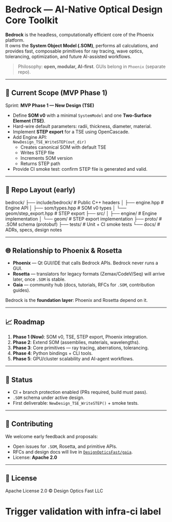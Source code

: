 # Bedrock — AI-Native Optical Design Core Toolkit

**Bedrock** is the headless, computationally efficient core of the Phoenix platform.  
It owns the **System Object Model (.SOM)**, performs all calculations, and provides
fast, composable primitives for ray tracing, wave optics, tolerancing, optimization,
and future AI-assisted workflows.

> Philosophy: **open, modular, AI-first**. GUIs belong in `Phoenix` (separate repo).

---

## 🚀 Current Scope (MVP Phase 1)

Sprint: **MVP Phase 1 — New Design (TSE)**

- Define **SOM v0** with a minimal `SystemModel` and one **Two-Surface Element (TSE)**.
- Hard-wire default parameters: radii, thickness, diameter, material.
- Implement **STEP export** for a TSE using OpenCascade.
- Add Engine API:  
  `NewDesign_TSE_WriteSTEP(out_dir)`  
  - Creates canonical SOM with default TSE  
  - Writes STEP file  
  - Increments SOM version  
  - Returns STEP path  
- Provide CI smoke test: confirm STEP file is generated and valid.

---

## 📂 Repo Layout (early)
bedrock/
├── include/bedrock/          # Public C++ headers
│    ├── engine.hpp           # Engine API
│    ├── som/types.hpp        # SOM v0 types
│    └── geom/step_export.hpp # STEP export
├── src/
│    ├── engine/              # Engine implementation
│    └── geom/                # STEP export implementation
├── proto/                    # .SOM schema (protobuf)
├── tests/                    # Unit + CI smoke tests
└── docs/                     # ADRs, specs, design notes

---

## 🌐 Relationship to Phoenix & Rosetta

- **Phoenix** — Qt GUI/IDE that calls Bedrock APIs. Bedrock never runs a GUI.  
- **Rosetta** — translators for legacy formats (Zemax/CodeV/Seq) will arrive later, once `.SOM` is stable.  
- **Gaia** — community hub (docs, tutorials, RFCs for `.SOM`, contribution guides).  

Bedrock is the **foundation layer**: Phoenix and Rosetta depend on it.

---

## 📈 Roadmap

1. **Phase 1 (Now)**: SOM v0, TSE, STEP export, Phoenix integration.  
2. **Phase 2**: Extend SOM (assemblies, materials, wavelengths).  
3. **Phase 3**: Core primitives — ray tracing, aberrations, tolerancing.  
4. **Phase 4**: Python bindings + CLI tools.  
5. **Phase 5**: GPU/cluster scalability and AI-agent workflows.

---

## 🧪 Status

- CI + branch protection enabled (PRs required, build must pass).  
- `.SOM` schema under active design.  
- First deliverable: `NewDesign_TSE_WriteSTEP()` + smoke tests.  

---

## 🤝 Contributing

We welcome early feedback and proposals:

- Open issues for `.SOM`, Rosetta, and primitive APIs.  
- RFCs and design docs will live in [`DesignOpticsFast/gaia`](https://github.com/DesignOpticsFast/gaia).  
- License: **Apache 2.0**  

---

## 📜 License

Apache License 2.0 © Design Optics Fast LLC
# Trigger validation with infra-ci label
